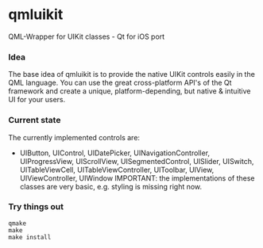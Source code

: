 # qmluikit
QML-Wrapper for UIKit classes - Qt for iOS port

### Idea
The base idea of qmluikit is to provide the native UIKit controls easily in the QML language. You can use the great cross-platform API's of the Qt framework and create a unique, platform-depending, but native & intuitive UI for your users.

### Current state
The currently implemented controls are:
* UIButton, UIControl, UIDatePicker, UINavigationController, UIProgressView, UIScrollView, UISegmentedControl, UISlider, UISwitch, UITableViewCell, UITableViewController, UIToolbar, UIView, UIViewController, UIWindow
IMPORTANT: the implementations of these classes are very basic, e.g. styling is missing right now.

### Try things out
```
qmake
make
make install
```


